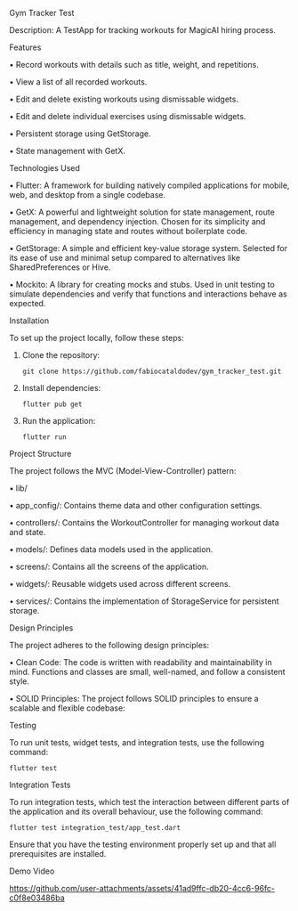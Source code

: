 Gym Tracker Test

Description: A TestApp for tracking workouts for MagicAI hiring process.

Features

•	Record workouts with details such as title, weight, and repetitions.

•	View a list of all recorded workouts.

•	Edit and delete existing workouts using dismissable widgets.

•	Edit and delete individual exercises using dismissable widgets.

•	Persistent storage using GetStorage.

•	State management with GetX.


Technologies Used

•	Flutter: A framework for building natively compiled applications for mobile, web, and desktop from a single codebase.


•	GetX: A powerful and lightweight solution for state management, route management, and dependency injection. Chosen for its simplicity and efficiency in managing state and routes without boilerplate code.

•	GetStorage: A simple and efficient key-value storage system. Selected for its ease of use and minimal setup compared to alternatives like SharedPreferences or Hive.

•	Mockito: A library for creating mocks and stubs. Used in unit testing to simulate dependencies and verify that functions and interactions behave as expected.


Installation

To set up the project locally, follow these steps:

1.	Clone the repository:

        git clone https://github.com/fabiocataldodev/gym_tracker_test.git

2.	Install dependencies:

  	    flutter pub get

4.	Run the application:

	    flutter run


Project Structure

The project follows the MVC (Model-View-Controller) pattern:

•	lib/

•	app_config/: Contains theme data and other configuration settings.

•	controllers/: Contains the WorkoutController for managing workout data and state.

•	models/: Defines data models used in the application.

•	screens/: Contains all the screens of the application.

•	widgets/: Reusable widgets used across different screens.

•	services/: Contains the implementation of StorageService for persistent storage.


Design Principles

The project adheres to the following design principles:


•	Clean Code: The code is written with readability and maintainability in mind. Functions and classes are small, well-named, and follow a consistent style.

•	SOLID Principles: The project follows SOLID principles to ensure a scalable and flexible codebase:


Testing

To run unit tests, widget tests, and integration tests, use the following command:

    flutter test


Integration Tests

To run integration tests, which test the interaction between different parts of the application and its overall behaviour, use the following command:

    flutter test integration_test/app_test.dart

Ensure that you have the testing environment properly set up and that all prerequisites are installed.


Demo Video

https://github.com/user-attachments/assets/41ad9ffc-db20-4cc6-96fc-c0f8e03486ba


